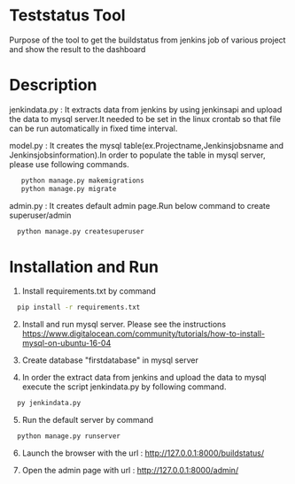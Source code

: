
Teststatus Tool
================

Purpose of the tool to get the buildstatus from jenkins job of various project and show the result to the dashboard


Description
===========

jenkindata.py : It extracts data from jenkins by using jenkinsapi and upload the data to mysql server.It needed to be set in the linux crontab so that file can be run automatically in fixed time interval.

model.py : It creates the mysql table(ex.Projectname,Jenkinsjobsname and Jenkinsjobsinformation).In order to populate the table in mysql server, please use following commands.

```sh
   python manage.py makemigrations
   python manage.py migrate
```
 
admin.py : It creates default admin page.Run below command to create superuser/admin

```sh
  python manage.py createsuperuser
```


Installation and Run
====================

1. Install requirements.txt by command 

```sh
  pip install -r requirements.txt
```

2. Install and run mysql server. Please see the instructions https://www.digitalocean.com/community/tutorials/how-to-install-mysql-on-ubuntu-16-04


3. Create database "firstdatabase" in mysql server

4. In order the extract data from jenkins and upload the data to mysql execute the script jenkindata.py by following command.
  
```sh
  py jenkindata.py
```

5. Run the default server by command

```sh 
  python manage.py runserver
```

6. Launch the browser with the url : http://127.0.0.1:8000/buildstatus/

7. Open the admin page with url : http://127.0.0.1:8000/admin/
  



